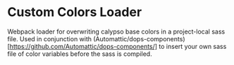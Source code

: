 # Custom Colors Loader

Webpack loader for overwriting calypso base colors in a project-local sass file. Used in conjunction with (Automattic/dops-components)[https://github.com/Automattic/dops-components/] to insert your own sass file of color variables before the sass is compiled.
